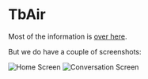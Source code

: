 TbAir
=====

Most of the information is [over here](
https://wiki.mozilla.org/Thunderbird/Netbooks/Designs/Add-ons/Thunderbird_Air).

But we do have a couple of screenshots:

![Home Screen](https://github.com/bwinton/TbAir/images/Home.png)
![Conversation
Screen](https://github.com/bwinton/TbAir/images/Conversation.png)
